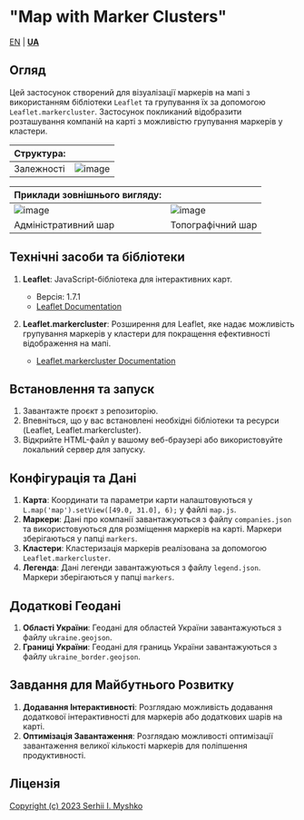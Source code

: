 # "Map with Marker Clusters"

[EN](https://github.com/sergeiown/Map_with_Marker_Clusters/blob/main/README.md)  |  **[UA](https://github.com/sergeiown/Map_with_Marker_Clusters/blob/main/README-UA.md)**

## Огляд

Цей застосунок створений для візуалізації маркерів на мапі з використанням бібліотеки `Leaflet` та групування їх за допомогою `Leaflet.markercluster`. Застосунок покликаний відобразити розташування компаній на карті з можливістю групування маркерів у кластери.

| Структура:  ||
| --- | --- |
| Залежності | ![image](https://github.com/sergeiown/Map_with_Marker_Clusters/assets/112722061/72f36eea-5490-460c-afb7-4b561128e61d) |

| Приклади зовнішнього вигляду:  ||
| --- | --- |
| ![image](https://github.com/sergeiown/Map_with_Marker_Clusters/assets/112722061/47a1b607-0aa3-4782-8de7-875e1afcb0c3) | ![image](https://github.com/sergeiown/Map_with_Marker_Clusters/assets/112722061/4a603589-777b-4335-b456-4d29458d49e4) |
| Адміністративний шар                  | Топографічний шар                      |

## Технічні засоби та бібліотеки

1. **Leaflet**: JavaScript-бібліотека для інтерактивних карт.
   - Версія: 1.7.1
   - [Leaflet Documentation](https://leafletjs.com/)

2. **Leaflet.markercluster**: Розширення для Leaflet, яке надає можливість групування маркерів у кластери для покращення ефективності відображення на мапі.
   - [Leaflet.markercluster Documentation](https://github.com/Leaflet/Leaflet.markercluster)

## Встановлення та запуск

1. Завантажте проєкт з репозиторію.
2. Впевніться, що у вас встановлені необхідні бібліотеки та ресурси (Leaflet, Leaflet.markercluster).
3. Відкрийте HTML-файл у вашому веб-браузері або використовуйте локальний сервер для запуску.

## Конфігурація та Дані

1. **Карта**: Координати та параметри карти налаштовуються у `L.map('map').setView([49.0, 31.0], 6);` у файлі `map.js`.
2. **Маркери**: Дані про компанії завантажуються з файлу `companies.json` та використовуються для розміщення маркерів на карті. Маркери зберігаються у папці `markers`.
3. **Кластери**: Кластеризація маркерів реалізована за допомогою `Leaflet.markercluster`.
4. **Легенда**: Дані легенди завантажуються з файлу `legend.json`. Маркери зберігаються у папці `markers`.

## Додаткові Геодані

1. **Області України**: Геодані для областей України завантажуються з файлу `ukraine.geojson`.
2. **Границі України**: Геодані для границь України завантажуються з файлу `ukraine_border.geojson`.

## Завдання для Майбутнього Розвитку

1. **Додавання Інтерактивності**: Розглядаю можливість додавання додаткової інтерактивності для маркерів або додаткових шарів на карті.
2. **Оптимізація Завантаження**: Розглядаю можливості оптимізації завантаження великої кількості маркерів для поліпшення продуктивності.

## Ліцензія

[Copyright (c) 2023 Serhii I. Myshko](https://github.com/sergeiown/Map_with_Marker_Clusters/blob/main/LICENSE)
